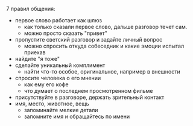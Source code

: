 7 правил общения:
- первое слово работает как шлюз
	- как только сказали первое слово, дальше разговор течет сам. 
	- можно просто сказать "привет"
- пропустите светский разговор и задайте личный вопрос
	- можно спросить откуда собеседник и какие эмоции испытал приехав
- найдите "я тоже"
- сделайте уникальный комплимент
	- найти что-то особое, оригинальное, например в внешности
- спросите человека о его мнении
	- как ему его кофе
	- что думает о последнем просмотренном фильме
- присутствуйте в разговоре, держать зрительный контакт
- имя, место, животное, вещь
	- запоминайте мелкие детали
	- запомните имя и обращайтесь по имени